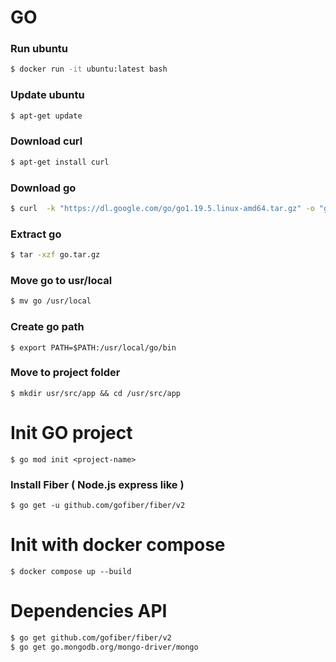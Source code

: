 # GO

### Run ubuntu

```bash
$ docker run -it ubuntu:latest bash
```
### Update ubuntu

```bash
$ apt-get update
```

### Download curl 

```bash
$ apt-get install curl
```
### Download go

```bash
$ curl  -k "https://dl.google.com/go/go1.19.5.linux-amd64.tar.gz" -o "go.zip" 
```
### Extract go

```bash
$ tar -xzf go.tar.gz
```

### Move go to usr/local

```bash
$ mv go /usr/local
```

### Create go path

```
$ export PATH=$PATH:/usr/local/go/bin
```
### Move to project folder

```
$ mkdir usr/src/app && cd /usr/src/app
```

# Init GO project

```
$ go mod init <project-name>
```

### Install Fiber ( Node.js express like )
```
$ go get -u github.com/gofiber/fiber/v2
```

# Init with docker compose

```
$ docker compose up --build
```


# Dependencies API

```bash	
$ go get github.com/gofiber/fiber/v2
$ go get go.mongodb.org/mongo-driver/mongo
```